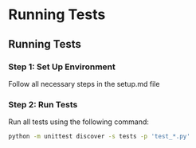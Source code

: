 # Running Tests

## Running Tests

### Step 1: Set Up Environment
Follow all necessary steps in the setup.md file

### Step 2: Run Tests
Run all tests using the following command:

```bash
python -m unittest discover -s tests -p 'test_*.py'
```
